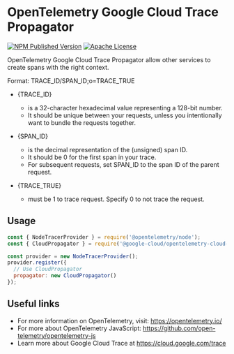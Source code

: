# OpenTelemetry Google Cloud Trace Propagator
[![NPM Published Version][npm-img]][npm-url]
[![Apache License][license-image]][license-image]

OpenTelemetry Google Cloud Trace Propagator allow other services to create spans with the right context.

Format:
TRACE_ID/SPAN_ID;o=TRACE_TRUE

* {TRACE_ID}
    * is a 32-character hexadecimal value representing a 128-bit number.
    * It should be unique between your requests, unless you intentionally want to bundle the requests together.

* {SPAN_ID}
    * is the decimal representation of the (unsigned) span ID.
    * It should be 0 for the first span in your trace.
    * For subsequent requests, set SPAN_ID to the span ID of the parent request.

* {TRACE_TRUE}
    * must be 1 to trace request. Specify 0 to not trace the request.

## Usage

```javascript
const { NodeTracerProvider } = require('@opentelemetry/node');
const { CloudPropagator } = require('@google-cloud/opentelemetry-cloud-trace-propagator');

const provider = new NodeTracerProvider();
provider.register({
  // Use CloudPropagator
  propagator: new CloudPropagator()
});
```

## Useful links
- For more information on OpenTelemetry, visit: <https://opentelemetry.io/>
- For more about OpenTelemetry JavaScript: <https://github.com/open-telemetry/opentelemetry-js>
- Learn more about Google Cloud Trace at https://cloud.google.com/trace


[npm-url]: https://www.npmjs.com/package/@google-cloud/opentelemetry-cloud-trace-propagator
[npm-img]: https://badge.fury.io/js/%40google-cloud%2Fopentelemetry-cloud-trace-propagator.svg
[license-url]: https://github.com/GoogleCloudPlatform/opentelemetry-operations-js/blob/master/LICENSE
[license-image]: https://img.shields.io/badge/license-Apache_2.0-green.svg?style=flat

